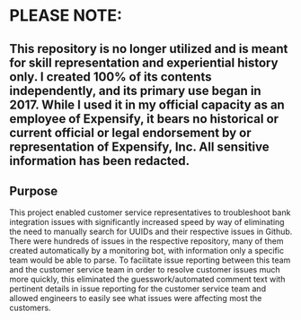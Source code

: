 # PLEASE NOTE:
## This repository is no longer utilized and is meant for skill representation and experiential history only. I created 100% of its contents independently, and its primary use began in 2017. While I used it in my official capacity as an employee of Expensify, it bears no historical or current official or legal endorsement by or representation of Expensify, Inc. All sensitive information has been redacted.

## Purpose
This project enabled customer service representatives to troubleshoot bank integration issues with significantly increased speed by way of eliminating the need to manually search for UUIDs and their respective issues in Github. There were hundreds of issues in the respective repository, many of them created automatically by a monitoring bot, with information only a specific team would be able to parse. To facilitate issue reporting between this team and the customer service team in order to resolve customer issues much more quickly, this eliminated the guesswork/automated comment text with pertinent details in issue reporting for the customer service team and allowed engineers to easily see what issues were affecting most the customers.
